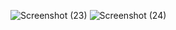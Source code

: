 ![Screenshot (23)](https://github.com/GauravNandedkar123/FoodWebsite/assets/130847216/b01fcbe9-1c06-4923-8bca-fc689f1bff89)
![Screenshot (24)](https://github.com/GauravNandedkar123/FoodWebsite/assets/130847216/cdd6e70e-1ff9-4090-bb9c-25ef53a5158c) 

